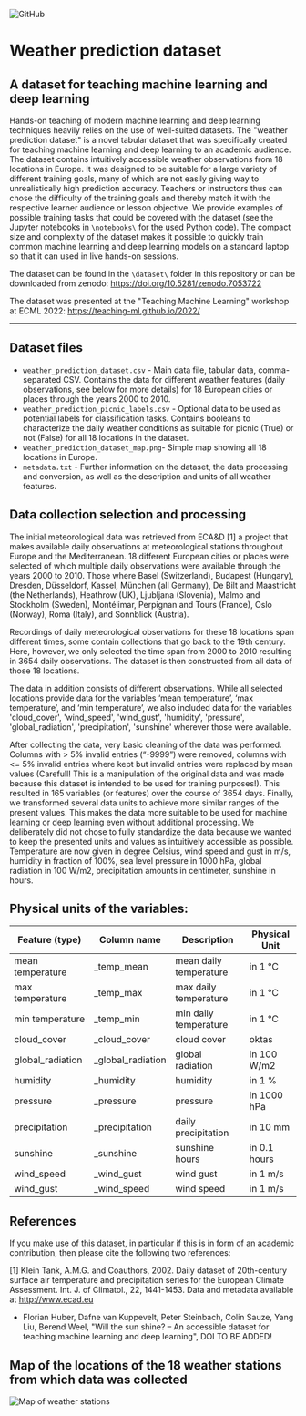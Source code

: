 ![GitHub](https://img.shields.io/github/license/florian-huber/weather_prediction_dataset)

# Weather prediction dataset
## A dataset for teaching machine learning and deep learning

Hands-on teaching of modern machine learning and deep learning techniques heavily relies on the use of well-suited datasets. 
The "weather prediction dataset" is a novel tabular dataset that was specifically created for teaching machine learning and deep learning to an academic audience.
The dataset contains intuitively accessible weather observations from 18 locations in Europe. It was designed to be suitable for a large variety of different training goals, many of which are not easily giving way to unrealistically high prediction accuracy. Teachers or instructors thus can chose the difficulty of the training goals and thereby match it with the respective learner audience or lesson objective. 
We provide examples of possible training tasks that could be covered with the dataset (see the Jupyter notebooks in `\notebooks\` for the used Python code). 
The compact size and complexity of the dataset makes it possible to quickly train common machine learning and deep learning models on a standard laptop so that it can used in live hands-on sessions.

The dataset can be found in the `\dataset\` folder in this repository or can be downloaded from zenodo: https://doi.org/10.5281/zenodo.7053722

The dataset was presented at the "Teaching Machine Learning" workshop at ECML 2022: https://teaching-ml.github.io/2022/

----------
## Dataset files

- `weather_prediction_dataset.csv` - Main data file, tabular data, comma-separated CSV. Contains the data for different weather features (daily observations, see below for more details) for 18 European cities or places through the years 2000 to 2010.
- `weather_prediction_picnic_labels.csv` - Optional data to be used as potential labels for classification tasks. Contains booleans to characterize the daily weather conditions as suitable for picnic (True) or not (False) for all 18 locations in the dataset.
- `weather_prediction_dataset_map.png`- Simple map showing all 18 locations in Europe.
- `metadata.txt` - Further information on the dataset, the data processing and conversion, as well as the description and units of all weather features.

## Data collection selection and processing

The initial meteorological data was retrieved from ECA&D [1] a project that makes available daily 
observations at meteorological stations throughout Europe and the Mediterranean. 18 different European 
cities or places were selected of which multiple daily observations were available through the 
years 2000 to 2010. Those where Basel (Switzerland), Budapest (Hungary), Dresden, Düsseldorf, 
Kassel, München (all  Germany), De Bilt and Maastricht (the Netherlands), Heathrow (UK), Ljubljana (Slovenia), 
Malmo and Stockholm (Sweden), Montélimar, Perpignan and Tours (France), Oslo (Norway), Roma (Italy), and 
Sonnblick (Austria). 

Recordings of daily meteorological observations for these 18 locations span different times, some contain 
collections that go back to the 19th century. Here, however, we only selected the time span from 
2000 to 2010 resulting in 3654 daily observations. The dataset is then constructed from all data of 
those 18 locations.

The data in addition consists of different observations. While all selected locations provide data 
for the variables ‘mean temperature’, ‘max temperature’, and ‘min temperature’, we also included 
data for the variables 'cloud_cover', 'wind_speed', 'wind_gust', 'humidity', 'pressure', 'global_radiation', 
'precipitation', 'sunshine' wherever those were available. 

After collecting the data, very basic cleaning of the data was performed. Columns with > 5% invalid 
entries (“-9999”) were removed, columns with <= 5% invalid entries where kept but invalid entries 
were replaced by mean values (Carefull! This is a manipulation of the original data and was made because this dataset is intended to be used for training purposes!). This resulted in 165 variables (or features) over the course of 3654 days.
Finally, we transformed several data units to achieve more similar ranges of the present values. 
This makes the data more suitable to be used for machine learning or deep learning even without 
additional processing. We deliberately did not chose to fully standardize the data because we 
wanted to keep the presented units and values as intuitively accessible as possible. Temperature are 
now given in degree Celsius, wind speed and gust in m/s, humidity in fraction of 100%, sea level 
pressure in 1000 hPa, global radiation in 100 W/m2, precipitation amounts in centimeter, sunshine in hours.


## Physical units of the variables:

| Feature (type)   | Column name 		| Description 		| Physical Unit 	|
|------------------|----------------------|-----------------------|-----------------|
| mean temperature | _temp_mean  		| mean daily temperature| in 1 &#176;C  	|
| max temperature  | _temp_max   		| max daily temperature | in 1 &#176;C  	|
| min temperature  | _temp_min   		| min daily temperature | in 1 &#176;C  	|
| cloud_cover      | _cloud_cover		| cloud cover           | oktas  		|
| global_radiation | _global_radiation 	| global radiation      | in 100 W/m2  	|
| humidity         | _humidity   		| humidity              | in 1 %  		|
| pressure         | _pressure   		| pressure              | in 1000 hPa  	|
| precipitation    | _precipitation 	| daily precipitation 	| in 10 mm  	|
| sunshine    	   | _sunshine 		| sunshine hours  	| in 0.1 hours 	|
| wind_speed       | _wind_gust  		| wind gust    		| in 1 m/s 		|
| wind_gust        | _wind_speed 		| wind speed   		| in 1 m/s 		|


## References
If you make use of this dataset, in particular if this is in form of an academic contribution, then please cite the following two references:

[1] Klein Tank, A.M.G. and Coauthors, 2002. Daily dataset of 20th-century surface
air temperature and precipitation series for the European Climate Assessment.
Int. J. of Climatol., 22, 1441-1453.
Data and metadata available at http://www.ecad.eu
- Florian Huber, Dafne van Kuppevelt, Peter Steinbach, Colin Sauze, Yang Liu, Berend Weel, "Will the sun shine? – An accessible dataset for teaching machine learning and deep learning", DOI TO BE ADDED!


## Map of the locations of the 18 weather stations from which data was collected
![Map of weather stations](/dataset/weather_prediction_dataset_map.png)

